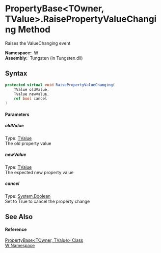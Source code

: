 PropertyBase&lt;TOwner, TValue>.RaisePropertyValueChanging Method
=================================================================
  Raises the ValueChanging event

  **Namespace:**  [W][1]  
  **Assembly:**  Tungsten (in Tungsten.dll)

Syntax
------

```csharp
protected virtual void RaisePropertyValueChanging(
	TValue oldValue,
	TValue newValue,
	ref bool cancel
)
```

#### Parameters

##### *oldValue*
Type: [TValue][2]  
The old property value

##### *newValue*
Type: [TValue][2]  
The expected new property value

##### *cancel*
Type: [System.Boolean][3]  
Set to True to cancel the property change


See Also
--------

#### Reference
[PropertyBase&lt;TOwner, TValue> Class][2]  
[W Namespace][1]  

[1]: ../README.md
[2]: README.md
[3]: http://msdn.microsoft.com/en-us/library/a28wyd50